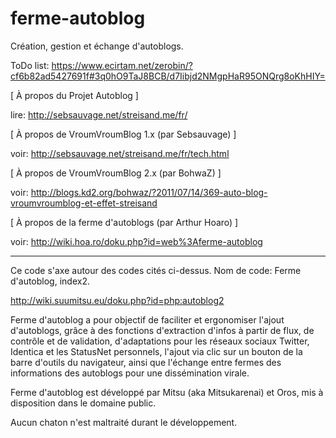 ferme-autoblog
==============

Création, gestion et échange d'autoblogs.

ToDo list: https://www.ecirtam.net/zerobin/?cf6b82ad5427691f#3q0hO9TaJ8BCB/d7Iibjd2NMgpHaR95ONQrg8oKhHIY=


[ À propos du Projet Autoblog ]

lire: http://sebsauvage.net/streisand.me/fr/


[ À propos de VroumVroumBlog 1.x (par Sebsauvage) ]

voir: http://sebsauvage.net/streisand.me/fr/tech.html


[ À propos de VroumVroumBlog 2.x (par BohwaZ) ]

voir: http://blogs.kd2.org/bohwaz/?2011/07/14/369-auto-blog-vroumvroumblog-et-effet-streisand


[ À propos de la ferme d'autoblogs (par Arthur Hoaro) ]

voir: http://wiki.hoa.ro/doku.php?id=web%3Aferme-autoblog

----------

Ce code s'axe autour des codes cités ci-dessus. Nom de code: Ferme d'autoblog, index2.

http://wiki.suumitsu.eu/doku.php?id=php:autoblog2

Ferme d'autoblog a pour objectif de faciliter et ergonomiser l'ajout d'autoblogs, grâce à des fonctions d'extraction d'infos à partir de flux, de contrôle et de validation, d'adaptations pour les réseaux sociaux Twitter, Identica et les StatusNet personnels, l'ajout via clic sur un bouton de la barre d'outils du navigateur, ainsi que l'échange entre fermes des informations des autoblogs pour une dissémination virale.

Ferme d'autoblog est développé par Mitsu (aka Mitsukarenai) et Oros, mis à disposition dans le domaine public.

Aucun chaton n'est maltraité durant le développement.
